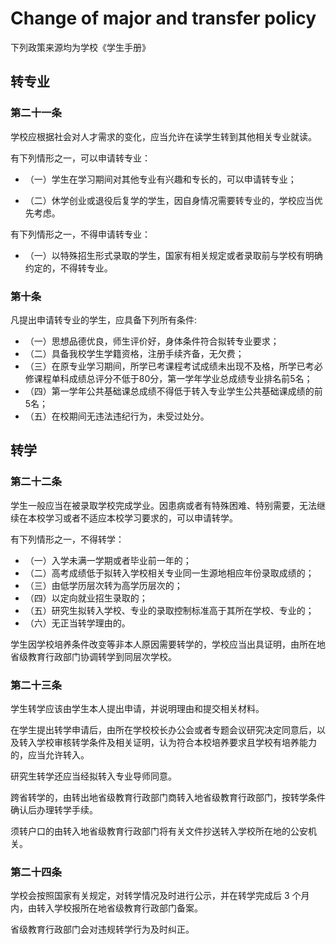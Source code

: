 # Change of major and transfer policy

下列政策来源均为学校《学生手册》

## 转专业

### 第二十一条 

学校应根据社会对人才需求的变化，应当允许在读学生转到其他相关专业就读。

有下列情形之一，可以申请转专业：

- （一）学生在学习期间对其他专业有兴趣和专长的，可以申请转专业；

- （二）休学创业或退役后复学的学生，因自身情况需要转专业的，学校应当优先考虑。

有下列情形之一，不得申请转专业：

- （一）以特殊招生形式录取的学生，国家有相关规定或者录取前与学校有明确约定的，不得转专业。

### 第十条

凡提出申请转专业的学生，应具备下列所有条件:

- （一）思想品德优良，师生评价好，身体条件符合拟转专业要求；
- （二）具备我校学生学籍资格，注册手续齐备，无欠费；
- （三）在原专业学习期间，所学已考课程考试成绩未出现不及格，所学已考必修课程单科成绩总评分不低于80分，第一学年学业总成绩专业排名前5名；
- （四）第一学年公共基础课总成绩不得低于转入专业学生公共基础课成绩的前5名；
- （五）在校期间无违法违纪行为，未受过处分。



## 转学

### 第二十二条

学生一般应当在被录取学校完成学业。因患病或者有特殊困难、特别需要，无法继续在本校学习或者不适应本校学习要求的，可以申请转学。

有下列情形之一，不得转学：

- （一）入学未满一学期或者毕业前一年的；
- （二）高考成绩低于拟转入学校相关专业同一生源地相应年份录取成绩的；
- （三）由低学历层次转为高学历层次的；
- （四）以定向就业招生录取的；
- （五）研究生拟转入学校、专业的录取控制标准高于其所在学校、专业的；
- （六）无正当转学理由的。

学生因学校培养条件改变等非本人原因需要转学的，学校应当出具证明，由所在地省级教育行政部门协调转学到同层次学校。

### 第二十三条

学生转学应该由学生本人提出申请，并说明理由和提交相关材料。

在学生提出转学申请后，由所在学校校长办公会或者专题会议研究决定同意后，以及转入学校审核转学条件及相关证明，认为符合本校培养要求且学校有培养能力的，应当允许转入。

研究生转学还应当经拟转入专业导师同意。

跨省转学的，由转出地省级教育行政部门商转入地省级教育行政部门，按转学条件确认后办理转学手续。

须转户口的由转入地省级教育行政部门将有关文件抄送转入学校所在地的公安机关。

### 第二十四条

学校会按照国家有关规定，对转学情况及时进行公示，并在转学完成后 3 个月内，由转入学校报所在地省级教育行政部门备案。

省级教育行政部门会对违规转学行为及时纠正。

